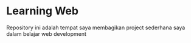 # Learning Web
Repository ini adalah tempat saya membagikan project sederhana saya dalam belajar web development

